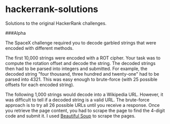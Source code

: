 hackerrank-solutions
====================

Solutions to the original HackerRank challenges.

###Alpha

The SpaceX challenge required you to decode garbled strings that were encoded with different methods. 

The first 10,000 strings were encoded with a ROT cipher. Your task was to compute the rotation offset and decode the string. The decoded strings then had to be parsed into integers and submitted. For example, the decoded string "four thousand, three hundred and twenty-one" had to be parsed into 4321. This was easy enough to brute-force (with 25 possible offsets for each encoded string).

The following 1,000 strings would decode into a Wikipedia URL. However, it was difficult to tell if a decoded string is a valid URL. The brute-force approach is to try all 26 possible URLs until you receive a response. Once you retrieve the page content, you had to scrape the page to find the 4-digit code and submit it. I used [Beautiful Soup](http://www.crummy.com/software/BeautifulSoup/) to scrape the pages.